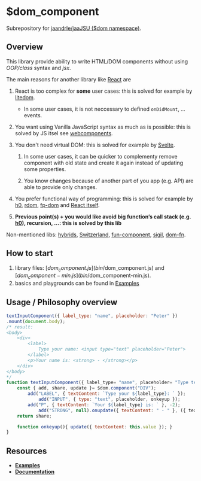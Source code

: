 # $dom_component
Subrepository for [jaandrle/jaaJSU ($dom namespace)](https://github.com/jaandrle/jaaJSU).

## Overview
This library provide ability to write HTML/DOM components without using _OOP/class_ syntax and _jsx_.

The main reasons for another library like [React](https://reactjs.org/) are
1. React is too complex for __some__ user cases: this is solved for example by [litedom](https://github.com/mardix/litedom).

    - In some user cases, it is not neccessary to defined `onDidMount`, … events.
1. You want using Vanilla JavaScript syntax as much as is possible: this is solved by JS itsel see [webcomponents](https://www.webcomponents.org).
1. You don't need virtual DOM: this is solved for example by [Svelte](https://svelte.dev/).

    1. In some user cases, it can be quicker to complementy remove component with old state and create it again instead of updating some properties.

    1. You know changes because of another part of you app (e.g. API) are able to provide only changes.
1. You prefer functional way of programming: this is solved for example by [h0](https://github.com/jxnblk/h0), [rdom](https://github.com/buzzdecafe/rdom), [fp-dom](https://github.com/fp-dom/fp-dom) and [React itself](https://reactjs.org/docs/hooks-intro.html).
1. __Previous point(s) + you would like avoid big function’s call stack (e.g. [h0](https://github.com/jxnblk/h0)), recursion, …: this is solved by this lib__


Non-mentioned libs: [hybrids](https://github.com/hybridsjs/hybrids), [Switzerland](https://github.com/Wildhoney/Switzerland), [fun-component](https://github.com/tornqvist/fun-component), [sigil](https://github.com/sigiljs/sigil), [dom-fn](https://github.com/raphaelfaria/dom-fn).
## How to start
1) library files: [$dom_component.js](bin/$dom_component.js) and [$dom_component-min.js](bin/$dom_component-min.js).
1) basics and playgrounds can be found in [Examples](https://jaandrle.github.io/dollar_dom_component/examples.html)

## Usage / Philosophy overview
```JavaScript
textInputComponent({ label_type: "name", placeholder: "Peter" })
.mount(document.body);
/* result:
<body>
    <div>
        <label>
            Type your name: <input type="text" placeholder="Peter">
        </label>
        <p>Your name is: <strong> - </strong></p>
    </div>
</body>
*/
function textInputComponent({ label_type= "name", placeholder= "Type text" }){
    const { add, share, update }= $dom.component("DIV");
        add("LABEL", { textContent: `Type your ${label_type}: ` });
            add("INPUT", { type: "text", placeholder, onkeyup });
        add("P", { textContent: `Your ${label_type} is: ` }, -2);
            add("STRONG", null).onupdate({ textContent: " - " }, ({ textContent })=> ({ textContent }));
    return share;

    function onkeyup(){ update({ textContent: this.value }); }
}
```

## Resources
- __[Examples](https://jaandrle.github.io/dollar_dom_component/examples.html)__
- __[Documentation](docs/$dom_component.md)__
